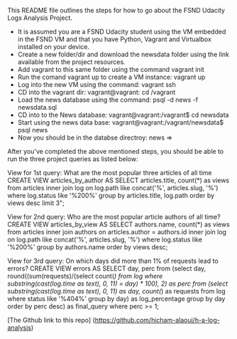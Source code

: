This README file outlines the steps for how to go about the FSND Udacity Logs Analysis Project.

* It is assumed you are a FSND Udacity student using the VM embedded in the FSND VM and that you have Python, Vagrant and Virtualbox installed on your device. 
* Create a new folder/dir and download the newsdata folder using the link available from the project resources.
* Add vagrant to this same folder using the command vagrant init
* Run the comand vagrant up to create a VM instance: vagrant up
* Log into the new VM using the command: vagrant ssh
* CD into the vagrant dir: vagrant@vagrant: cd /vagrant
* Load the news database using the command: psql -d news -f newsdata.sql
* CD into to the News database: vagrant@vagrant:/vagrant$ cd newsdata
* Start using the news data base: vagrant@vagrant:/vagrant/newsdata$ psql news
* Now you should be in the databse directroy: news =>

After you've completed the above mentioned steps, you should be able to run the three project queries as listed below:

View for 1st query: What are the most popular three articles of all time
CREATE VIEW articles_by_author AS
SELECT articles.title, count(*) as views from articles inner join log on log.path like concat('%', articles.slug, '%') where log.status like '%200%' group by articles.title, log.path order by views desc limit 3";

View for 2nd query: Who are the most popular article authors of all time?
CREATE VIEW articles_by_view AS
SELECT authors.name, count(*) as views from articles inner join authors on articles.author = authors.id inner join log on log.path like concat('%', articles.slug, '%') where log.status like '%200%' group by authors.name order by views desc;

View for 3rd query: On which days did more than 1% of requests lead to errors?
CREATE VIEW errors AS
SELECT day, perc from (select day, round((sum(requests)/(select count(*) from log where substring(cast(log.time as text), 0, 11) = day) * 100), 2) as perc from (select substring(cast(log.time as text), 0, 11) as day, count(*) as requests from log where status like '%404%' group by day) as log_percentage group by day order by perc desc) as final_query where perc >= 1;

[The Github link to this repo] (https://github.com/hicham-alaoui/h-a-log-analysis)
